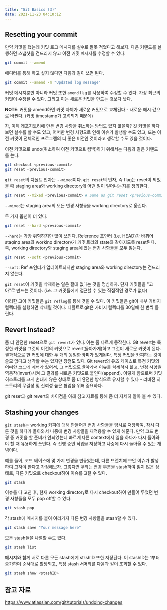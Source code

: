 ```yaml
---
title: "Git Basics (3)"
date: 2021-11-23 04:10:12
---
```


## Resetting your commit

만약 커밋을 했는데 커밋 로그 메시지를 실수로 잘못 적었다고 해보자. 다음 커맨드를 실행하면 스냅샷을 건드리지 않고 이전 커밋 메시지를 수정할 수 있다.

```bash
git commit --amend
```

에디터를 통해 하고 싶지 않다면 다음과 같이 쓰면 된다.

```bash
git commit --amend -m "Updated log message"
```

커밋 메시지뿐만 아니라 커밋 또한 `amend` flag를 사용하여 수정할 수 있다. 가장 최근의 커밋이 수정될 수 있다. 그리고 이는 새로운 커밋을 만드는 것보다 낫다.

**NOTE**: 커밋을 amend하면 커밋 자체가 새로운 커밋으로 교체된다 - 새로운 해시 값으로 바뀐다. (커밋 timestamp가 고려되기 때문에)

자, 이제 레포지토리에 만든 변경 사항을 취소하는 방법도 있지 않을까? 깃 커밋을 하다보면 실수를 할 수도 있고, 어떠한 변경 사항으로 인해 이슈가 발생할 수도 있고, 또는 이전 커밋이 전체적인 프로그램의 더 좋은 버전인 것이라고 생각할 수도 있을 것이다.

이전 커밋으로 undo(취소하여 이전 커밋으로 컴백)하기 위해서는 다음과 같은 커맨드를 쓴다.

```bash
git checkout <previous-commit>
git reset <previous-commit>
```

`git reset`의 디폴트 인자는 `--mixed`이다. `git reset`의 인자, 즉 flag는 reset이 되었을 때 staging area와 working directory에 어떤 일이 일어나는지를 정의한다.

```bash
git reset --mixed <previous-commit> # Same as git reset <previous-commit>
```

`--mixed`는 staging area의 모든 변경 사항들을 working directory로 옮긴다.

두 가지 옵션이 더 있다.

```bash
git reset --hard <previous-commit>
```

`--hard`는 가장 위험하지만 많이 쓰인다. Reference 포인터 (i.e. HEAD)가 바뀌어 staging area와 working directory가 커밋 트리의 state와 같아지도록 reset된다. 즉, working directory와 staging area에 있는 변경 사항들을 모두 잃는다.

```bash
git reset --soft <previous-commit>
```

`--soft`: Ref 포인터가 업데이트되지만 staging area와 working directory는 건드리지 않는다.

`git reset`이 커밋을 삭제하는 일은 절대 없다는 것을 명심하자. 단지 커밋들을 "고아"로 만드는 것이다. (i.e. 그 커밋들에게 접근할 수 있는 직접적인 경로가 없다)

이러한 고아 커밋들은 `git reflog`를 통해 찾을 수 있다. 이 커밋들은 git이 내부 가비지 컬렉터를 실행하면 삭제될 것이다. 디폴트로 git은 가비지 컬렉터를 30일에 한 번씩 돌린다.

## Revert Instead?

좀 더 안전한 reset으로 `git revert`가 있다. 이는 좀 다르게 동작한다. Git revert는 특정한 커밋을 그것의 이전의 커밋으로 revert(돌아가게)하고 그것이 새로운 커밋이 된다. 결과적으로 한 커밋에 대한 두 개의 동일한 카피가 있게된다. 특정 커밋을 카피하는 것이 쓸모 없다고 생각할 수는 있지만 장점도 있다. Git revert의 유즈 케이스로 특정 커밋의 어떠한 코드에 에러가 있어서, 그 커밋으로 돌아가서 이슈를 삭제하지 않고, 변경 사항을 역동작(invert)시켜 그 결과를 새로운 커밋으로 붙인다(append). 이렇게 함으로써 커밋 히스토리를 크게 손대지 않은 상태로 좀 더 안전한 방식으로 유지할 수 있다 - 리비전 히스토리의 무결성 및 신뢰성 높은 협업을 위해 중요하다.

git reset과 git revert의 차이점을 아래 참고 자료를 통해 좀 더 자세히 알아 볼 수 있다.

## Stashing your changes

`git stash`는 working 카피에 대해 만들어진 변경 사항들을 임시로 저장하여, 잠시 다른 것을 하다가 돌아와서 나중에 변경 사항들을 재적용할 수 있게 해준다. 만약 코드 변경 중 커밋을 할 준비가 안되었는데 빠르게 다른 context에서 일을 하다가 다시 돌아와야 할 때 유용하게 쓰인다. 즉 진행 중인 작업을 저장하고 나중에 다시 돌아올 수 있는 개념이다.

예를 들어, 코드 베이스에 몇 가지 변경을 만들었는데, 다른 브랜치에 보안 이슈가 발생하여 고쳐야 한다고 가정해보자. 그렇다면 우리는 변경 부분을 stash하여 잃지 않은 상태로, 다른 커밋으로 checkout하여 이슈를 고칠 수 있다.

```bash
git stash
```

이슈를 다 고친 후, 현재 working directory로 다시 checkout하여 만들어 두었던 변경 사항들을 모두 pop off할 수 있다.

```bash
git stash pop
```

각 stash에 메시지를 붙여 여러가지 다른 변경 사항들을 stash할 수 있다.

```bash
git stash save "Your message here"
```

모든 stash들을 나열할 수도 있다.

```bash
git stash list
```

메시지와 함께 서로 다른 모든 stash에게 stashID 또한 저장된다. 이 stashID는 1부터 증가하며 순서대로 할당되고, 특정 stash 서머리를 다음과 같이 조회할 수 있다.

```bash
git stash show <stashID>
```

## 참고 자료

<https://www.atlassian.com/git/tutorials/undoing-changes>
